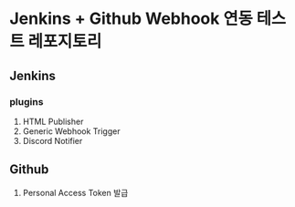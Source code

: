 # Jenkins + Github Webhook 연동 테스트 레포지토리 
## Jenkins
### plugins 
1. HTML Publisher
2. Generic Webhook Trigger
3. Discord Notifier

## Github
1. Personal Access Token 발급

